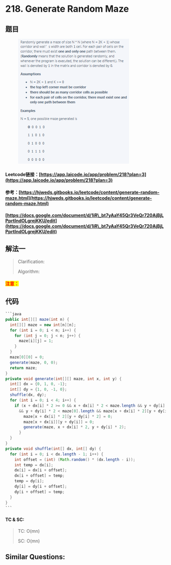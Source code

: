 # 218. Generate Random Maze

## 题目

<figure><img src="../../.gitbook/assets/image (1) (1) (1) (1) (1) (1) (1) (1) (1) (1) (1) (1) (1) (1) (1) (1) (1) (1) (1) (1) (1) (1) (1) (1) (1) (1) (1).png" alt=""><figcaption></figcaption></figure>

#### Leetcode链接：[https://app.laicode.io/app/problem/218?plan=3](https://app.laicode.io/app/problem/218?plan=3)

#### 参考：[https://hjweds.gitbooks.io/leetcode/content/generate-random-maze.html](https://hjweds.gitbooks.io/leetcode/content/generate-random-maze.html)

#### [https://docs.google.com/document/d/1iR\_bt7yAaY45Qr3VeQr720AjBjLPprtIndOLgrejKKU/edit](https://docs.google.com/document/d/1iR\_bt7yAaY45Qr3VeQr720AjBjLPprtIndOLgrejKKU/edit)

## 解法一

> Clarification:&#x20;
>
> Algorithm:&#x20;

#### <mark style="color:red;">注意：</mark>

## 代码

````java
```java
public int[][] maze(int n) {
  int[][] maze = new int[n][n];
  for (int i = 0; i < n; i++) {
    for (int j = 0; j < n; j++) {
      maze[i][j] = 1;
    }
  }
  maze[0][0] = 0;
  generate(maze, 0, 0);
  return maze;
}
private void generate(int[][] maze, int x, int y) {
  int[] dx = {0, 1, 0, -1};
  int[] dy = {1, 0, -1, 0};
  shuffle(dx, dy);
  for (int i = 0; i < 4; i++) {
    if (x + dx[i] * 2 >= 0 && x + dx[i] * 2 < maze.length && y + dy[i] * 2 >= 0 
      && y + dy[i] * 2 < maze[0].length && maze[x + dx[i] * 2][y + dy[i] * 2] == 1) {
        maze[x + dx[i] * 2][y + dy[i] * 2] = 0;
        maze[x + dx[i]][y + dy[i]] = 0;
        generate(maze, x + dx[i] * 2, y + dy[i] * 2);
      }
  }
}
private void shuffle(int[] dx, int[] dy) {
  for (int i = 0; i < dx.length - 1; i++) {
    int offset = (int) (Math.random() * (dx.length - i));
    int temp = dx[i];
    dx[i] = dx[i + offset];
    dx[i + offset] = temp;
    temp = dy[i];
    dy[i] = dy[i + offset];
    dy[i + offset] = temp;
  }
}
```
````

#### TC & SC:&#x20;

> TC: O(mn)
>
> SC: O(mn)

## **Similar Questions:**&#x20;
